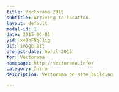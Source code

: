 ```yaml
---
title: Vectorama 2015
subtitle: Arriving to location.
layout: default
modal-id: 1
date: 2015-06-01
yid: xvObFNqC1ig
alt: image-alt
project-date: April 2015
for: Vectorama
homepage: http://vectorama.info/
category: Intro
description: Vectorama on-site building 

---
```


